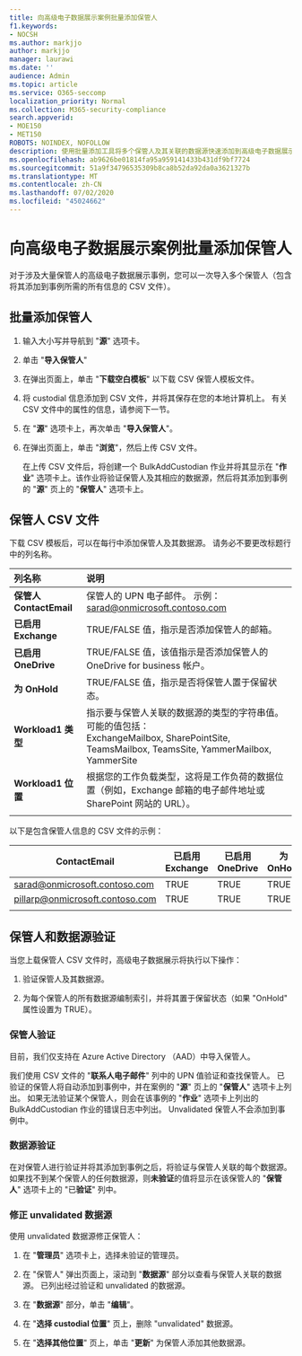 ```yaml
---
title: 向高级电子数据展示案例批量添加保管人
f1.keywords:
- NOCSH
ms.author: markjjo
author: markjjo
manager: laurawi
ms.date: ''
audience: Admin
ms.topic: article
ms.service: O365-seccomp
localization_priority: Normal
ms.collection: M365-security-compliance
search.appverid:
- MOE150
- MET150
ROBOTS: NOINDEX, NOFOLLOW
description: 使用批量添加工具将多个保管人及其关联的数据源快速添加到高级电子数据展示的案例中。
ms.openlocfilehash: ab9626be01814fa95a959141433b431df9bf7724
ms.sourcegitcommit: 51a9f34796535309b8ca8b52da92da0a3621327b
ms.translationtype: MT
ms.contentlocale: zh-CN
ms.lasthandoff: 07/02/2020
ms.locfileid: "45024662"
---
```

# <a name="bulk-add-custodians-to-an-advanced-ediscovery-case"></a>向高级电子数据展示案例批量添加保管人

对于涉及大量保管人的高级电子数据展示事例，您可以一次导入多个保管人（包含将其添加到事例所需的所有信息的 CSV 文件）。

## <a name="bulk-add-custodians"></a>批量添加保管人

1. 输入大小写并导航到 "**源**" 选项卡。

2. 单击 "**导入保管人**"

3. 在弹出页面上，单击 "**下载空白模板**" 以下载 CSV 保管人模板文件。

4. 将 custodial 信息添加到 CSV 文件，并将其保存在您的本地计算机上。 有关 CSV 文件中的属性的信息，请参阅下一节。

5. 在 "**源**" 选项卡上，再次单击 "**导入保管人**"。

6. 在弹出页面上，单击 "**浏览**"，然后上传 CSV 文件。

   在上传 CSV 文件后，将创建一个 BulkAddCustodian 作业并将其显示在 "**作业**" 选项卡上。该作业将验证保管人及其相应的数据源，然后将其添加到事例的 "**源**" 页上的 "**保管人**" 选项卡上。

## <a name="custodian-csv-file"></a>保管人 CSV 文件

下载 CSV 模板后，可以在每行中添加保管人及其数据源。 请务必不要更改标题行中的列名称。

| 列名称|说明|
|:------- |:------------------------------------------------------------|
|**保管人 ContactEmail**     | 保管人的 UPN 电子邮件。 示例： sarad@onmicrosoft.contoso.com           |
|**已启用 Exchange** | TRUE/FALSE 值，指示是否添加保管人的邮箱。      |
|**已启用 OneDrive** | TRUE/FALSE 值，该值指示是否添加保管人的 OneDrive for business 帐户。 |
|**为 OnHold**        | TRUE/FALSE 值，指示是否将保管人置于保留状态。       |
|**Workload1 类型**         | 指示要与保管人关联的数据源的类型的字符串值。 <br />可能的值包括： <br />ExchangeMailbox, SharePointSite, TeamsMailbox, TeamsSite, YammerMailbox, YammerSite |
|**Workload1 位置**     | 根据您的工作负载类型，这将是工作负荷的数据位置（例如，Exchange 邮箱的电子邮件地址或 SharePoint 网站的 URL）。 |
|||

以下是包含保管人信息的 CSV 文件的示例：  

| ContactEmail      | 已启用 Exchange | 已启用 OneDrive | 为 OnHold | Workload1 类型 | Workload1 位置             |
| ----------------- | ---------------- | ---------------- | --------- | -------------- | ------------------------------ |
|sarad@onmicrosoft.contoso.com | TRUE             | TRUE             | TRUE      | SharePointSite | https://contoso.sharepoint.com |
|pillarp@onmicrosoft.contoso.com | TRUE             | TRUE             | TRUE      | |  |
||||||

## <a name="custodian-and-data-source-validation"></a>保管人和数据源验证

当您上载保管人 CSV 文件时，高级电子数据展示将执行以下操作：

1. 验证保管人及其数据源。 

2. 为每个保管人的所有数据源编制索引，并将其置于保留状态（如果 "OnHold" 属性设置为 TRUE）。

### <a name="custodian-validation"></a>保管人验证

目前，我们仅支持在 Azure Active Directory （AAD）中导入保管人。

我们使用 CSV 文件的 "**联系人电子邮件**" 列中的 UPN 值验证和查找保管人。 已验证的保管人将自动添加到事例中，并在案例的 "**源**" 页上的 "**保管人**" 选项卡上列出。 如果无法验证某个保管人，则会在该事例的 "**作业**" 选项卡上列出的 BulkAddCustodian 作业的错误日志中列出。 Unvalidated 保管人不会添加到事例中。

### <a name="data-source-validation"></a>数据源验证

在对保管人进行验证并将其添加到事例之后，将验证与保管人关联的每个数据源。 如果找不到某个保管人的任何数据源，则**未验证**的值将显示在该保管人的 "**保管人**" 选项卡上的 "已**验证**" 列中。

### <a name="remediating-unvalidated-data-sources"></a>修正 unvalidated 数据源

使用 unvalidated 数据源修正保管人： 

1. 在 "**管理员**" 选项卡上，选择未验证的管理员。

2. 在 "保管人" 弹出页面上，滚动到 "**数据源**" 部分以查看与保管人关联的数据源。 已列出经过验证和 unvalidated 的数据源。

3. 在 "**数据源**" 部分，单击 "**编辑**"。

4. 在 "**选择 custodial 位置**" 页上，删除 "unvalidated" 数据源。

5. 在 "**选择其他位置**" 页上，单击 "**更新**" 为保管人添加其他数据源。
